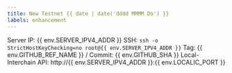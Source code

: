 ```yaml
---
title: New Testnet {{ date | date('dddd MMMM Do') }}
labels: enhancement
---
```

Server IP: {{ env.SERVER_IPV4_ADDR }}
SSH: `ssh -o StrictHostKeyChecking=no root@{{ env.SERVER_IPV4_ADDR }}`
Tag: {{ env.GITHUB_REF_NAME }} / Commit: {{ env.GITHUB_SHA }}
Local-Interchain API: http://{{ env.SERVER_IPV4_ADDR }}:{{ env.LOCALIC_PORT }}